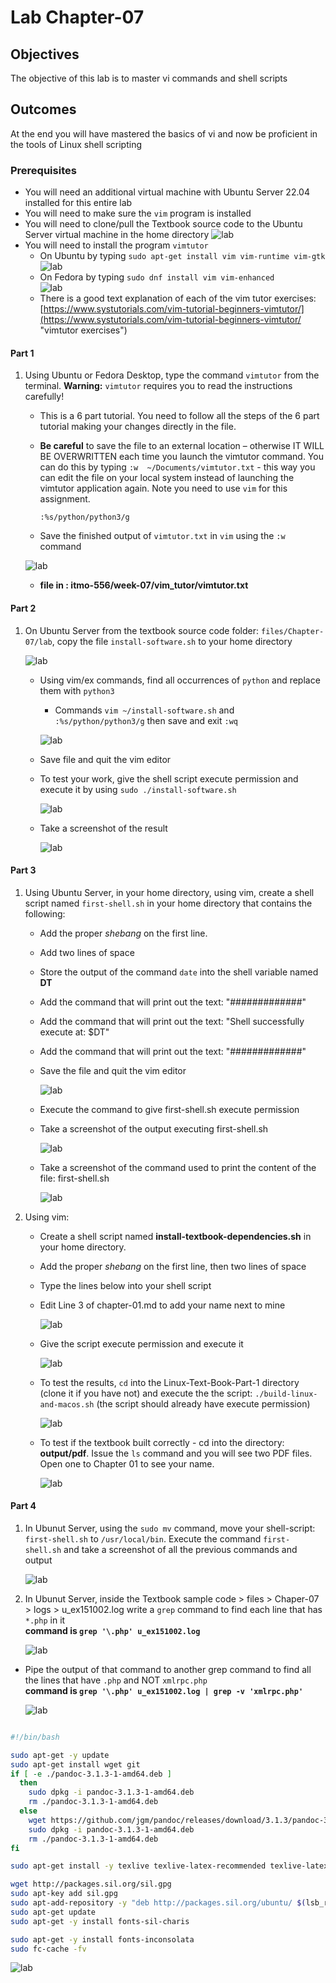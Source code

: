 # Lab Chapter-07

## Objectives

The objective of this lab is to master vi commands and shell scripts

## Outcomes

At the end you will have mastered the basics of vi and now be proficient in the tools of Linux shell scripting

### Prerequisites

* You will need an additional virtual machine with Ubuntu Server 22.04 installed for this entire lab
* You will need to make sure the `vim` program is installed
* You will need to clone/pull the Textbook source code to the Ubuntu Server virtual machine in the home directory
   ![lab](../Images/clonetextbook.png)
* You will need to install the program ```vimtutor```
  * On Ubuntu by typing ```sudo apt-get install vim vim-runtime vim-gtk```  
  ![lab](../Images/vimtutorinstall.png)
  * On Fedora by typing ```sudo dnf install vim vim-enhanced```   
  ![lab](../Images/fedora.png)
  * There is a good text explanation of each of the vim tutor exercises: [https://www.systutorials.com/vim-tutorial-beginners-vimtutor/](https://www.systutorials.com/vim-tutorial-beginners-vimtutor/ "vimtutor exercises")   

   

#### Part 1

1. Using Ubuntu or Fedora Desktop, type the command ```vimtutor``` from the terminal. __Warning:__ ```vimtutor``` requires you to read the instructions carefully!
    * This is a 6 part tutorial. You need to follow all the steps of the 6 part tutorial making your changes directly in the file.
    * __Be careful__ to save the file to an external location – otherwise IT WILL BE OVERWRITTEN each time you launch the vimtutor command. You can do this by typing ```:w  ~/Documents/vimtutor.txt``` - this way you can edit the file on your local system instead of launching the vimtutor application again. Note you need to use ```vim``` for this assignment.
     
       ```:%s/python/python3/g```
    
    * Save the finished output of `vimtutor.txt` in `vim` using the `:w` command

     ![lab](../Images/vimtutor.png)
    
    * **file in : itmo-556/week-07/vim_tutor/vimtutor.txt**

#### Part 2

1. On Ubuntu Server from the textbook source code folder: ```files/Chapter-07/lab```, copy the file ```install-software.sh``` to your home directory   
     

     ![lab](../Images/copyhome.png)

    * Using vim/ex commands, find all occurrences of ```python``` and replace them with ```python3```    
      * Commands ```vim ~/install-software.sh``` and ```:%s/python/python3/g``` then save and exit ```:wq```
    
       ![lab](../Images/replacepython.png)

    * Save file and quit the vim editor
    * To test your work, give the shell script execute permission and execute it by using `sudo ./install-software.sh`
       
        ![lab](../Images/chmod.png)

    * Take a screenshot of the result   

         ![lab](../Images/execute.png)


#### Part 3

1. Using Ubuntu Server, in your home directory, using vim, create a shell script named ```first-shell.sh``` in your home directory that contains the following:
    * Add the proper *shebang* on the first line.
    * Add two lines of space
    * Store the output of the command ```date``` into the shell variable named **DT**
    * Add the command that will print out the text: "#############"
    * Add the command that will print out the text: "Shell successfully execute at: $DT"
    * Add the command that will print out the text: "#############"
    * Save the file and quit the vim editor
    
         ![lab](../Images/firstshell.png)

    * Execute the command to give first-shell.sh execute permission
    * Take a screenshot of the output executing first-shell.sh
        
         ![lab](../Images/executefirstshell2.png)

    * Take a screenshot of the command used to print the content of the file: first-shell.sh

         ![lab](../Images/viewfirstshell.png)

2. Using vim:
    * Create a shell script named **install-textbook-dependencies.sh** in your home directory.
    * Add the proper *shebang* on the first line, then two lines of space
    * Type the lines below into your shell script
    * Edit Line 3 of chapter-01.md to add your name next to mine   
        
        ![lab](../Images/textbookdependencies.png)

    * Give the script execute permission and execute it    

         ![lab](../Images/executetextbookdependencies.png)

    * To test the results, `cd` into the Linux-Text-Book-Part-1 directory (clone it if you have not) and execute the the script: `./build-linux-and-macos.sh` (the script should already have execute permission)   

         ![lab](../Images/buildlinux.png)   

    * To test if the textbook built correctly - cd into the directory: **output/pdf**.  Issue the `ls` command and you will see two PDF files. Open one to Chapter 01 to see your name.   
      
        ![lab](../Images/nameadded.png)

#### Part 4

1. In Ubunut Server, using the `sudo mv` command, move your shell-script: `first-shell.sh` to `/usr/local/bin`.  Execute the command `first-shell.sh` and take a screenshot of all the previous commands and output
    
    ![lab](../Images/pt4-1.png)

2. In Ubunut Server, inside the Textbook sample code > files > Chaper-07 > logs > u_ex151002.log write a `grep` command to find each line that has `*.php` in it   
   **command is ```grep '\.php' u_ex151002.log```**

    ![lab](../Images/pt4-2-1.png)

  * Pipe the output of that command to another grep command to find all the lines that have `.php` and NOT `xmlrpc.php`   
  **command is ```grep '\.php' u_ex151002.log | grep -v 'xmlrpc.php'```**

    ![lab](../Images/pt4-2-2.png)
    
```bash

#!/bin/bash

sudo apt-get -y update
sudo apt-get install wget git
if [ -e ./pandoc-3.1.3-1-amd64.deb ]
  then
    sudo dpkg -i pandoc-3.1.3-1-amd64.deb
    rm ./pandoc-3.1.3-1-amd64.deb
  else
    wget https://github.com/jgm/pandoc/releases/download/3.1.3/pandoc-3.1.3-1-amd64.deb
    sudo dpkg -i pandoc-3.1.3-1-amd64.deb
    rm ./pandoc-3.1.3-1-amd64.deb
fi

sudo apt-get install -y texlive texlive-latex-recommended texlive-latex-extra texlive-fonts-recommended texlive-fonts-extra texlive-xetex texlive-font-utils librsvg2-bin texlive-science-doc texlive-science

wget http://packages.sil.org/sil.gpg
sudo apt-key add sil.gpg
sudo apt-add-repository -y "deb http://packages.sil.org/ubuntu/ $(lsb_release -sc) main"
sudo apt-get update
sudo apt-get -y install fonts-sil-charis

sudo apt-get -y install fonts-inconsolata
sudo fc-cache -fv
```
   ![lab](../Images/week7.png)